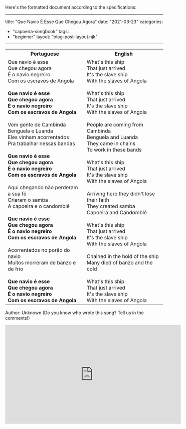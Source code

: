 Here's the formatted document according to the specifications:

---
title: "Que Navio É Esse Que Chegou Agora"
date: "2021-03-23"
categories: 
  - "capoeira-songbook"
tags: 
  - "beginner"
layout: "blog-post-layout.njk"
---

<table class="capoeira-table">
    <tr class="header-row">
        <th>Portuguese</th>
        <th>English</th>
    </tr>
    <tr>
        <td>Que navio é esse<br>
        Que chegou agora<br>
        É o navio negreiro<br>
        Com os escravos de Angola<br>
        <br>
        <strong>Que navio é esse<br>
        Que chegou agora<br>
        É o navio negreiro<br>
        Com os escravos de Angola</strong><br>
        <br>
        Vem gente de Cambinda<br>
        Benguela e Luanda<br>
        Eles vinham acorrentados<br>
        Pra trabalhar nessas bandas<br>
        <br>
        <strong>Que navio é esse<br>
        Que chegou agora<br>
        É o navio negreiro<br>
        Com os escravos de Angola</strong><br>
        <br>
        Aqui chegando não perderam a sua fé<br>
        Criaram o samba<br>
        A capoeira e o candomblé<br>
        <br>
        <strong>Que navio é esse<br>
        Que chegou agora<br>
        É o navio negreiro<br>
        Com os escravos de Angola</strong><br>
        <br>
        Acorrentados no porão do navio<br>
        Muitos morreram de banzo e de frio<br>
        <br>
        <strong>Que navio é esse<br>
        Que chegou agora<br>
        É o navio negreiro<br>
        Com os escravos de Angola</strong></td>
        <td>What's this ship<br>
        That just arrived<br>
        It's the slave ship<br>
        With the slaves of Angola<br>
        <br>
        What's this ship<br>
        That just arrived<br>
        It's the slave ship<br>
        With the slaves of Angola<br>
        <br>
        People are coming from Cambinda<br>
        Benguela and Luanda<br>
        They came in chains<br>
        To work in these bands<br>
        <br>
        What's this ship<br>
        That just arrived<br>
        It's the slave ship<br>
        With the slaves of Angola<br>
        <br>
        Arriving here they didn't lose their faith<br>
        They created samba<br>
        Capoeira and Candomblé<br>
        <br>
        What's this ship<br>
        That just arrived<br>
        It's the slave ship<br>
        With the slaves of Angola<br>
        <br>
        Chained in the hold of the ship<br>
        Many died of banzo and the cold<br>
        <br>
        What's this ship<br>
        That just arrived<br>
        It's the slave ship<br>
        With the slaves of Angola</td>
    </tr>
</table>

<figcaption>

Author: Unknown (Do you know who wrote this song? Tell us in the comments!)

</figcaption>

<iframe width="560" height="315" src="https://www.youtube.com/embed/SbQZOcX89c4" title="YouTube video player" frameborder="0" allow="accelerometer; autoplay; clipboard-write; encrypted-media; gyroscope; picture-in-picture" allowfullscreen></iframe>